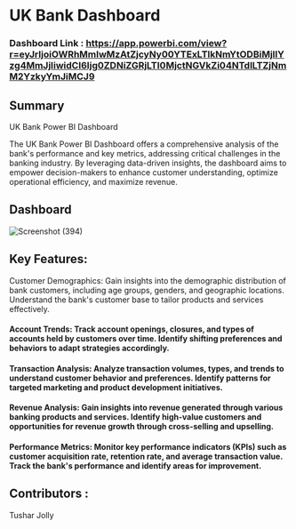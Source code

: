 # UK Bank Dashboard
### Dashboard Link : https://app.powerbi.com/view?r=eyJrIjoiOWRhMmIwMzAtZjcyNy00YTExLTlkNmYtODBiMjllYzg4MmJjIiwidCI6Ijg0ZDNiZGRjLTI0MjctNGVkZi04NTdlLTZjNmM2YzkyYmJiMCJ9

## Summary

UK Bank Power BI Dashboard

The UK Bank Power BI Dashboard offers a comprehensive analysis of the bank's performance and key metrics, addressing critical challenges in the banking industry. By leveraging data-driven insights, the dashboard aims to empower decision-makers to enhance customer understanding, optimize operational efficiency, and maximize revenue.
## Dashboard
![Screenshot (394)](https://github.com/tushar-jolly/UK-Bank-Dashboard/assets/167069552/f58b9623-97d7-4f63-9597-30d6345125ef)


## Key Features:

  Customer Demographics: Gain insights into the demographic distribution of bank customers, including age groups, genders, and geographic locations. Understand the bank's customer base to tailor products and       services effectively.

  #### Account Trends: Track account openings, closures, and types of accounts held by customers over time. Identify shifting preferences and behaviors to adapt strategies accordingly.

  #### Transaction Analysis: Analyze transaction volumes, types, and trends to understand customer behavior and preferences. Identify patterns for targeted marketing and product development initiatives.

  #### Revenue Analysis: Gain insights into revenue generated through various banking products and services. Identify high-value customers and opportunities for revenue growth through cross-selling and upselling.

  #### Performance Metrics: Monitor key performance indicators (KPIs) such as customer acquisition rate, retention rate, and average transaction value. Track the bank's performance and identify areas for improvement.

## Contributors :
 Tushar Jolly
